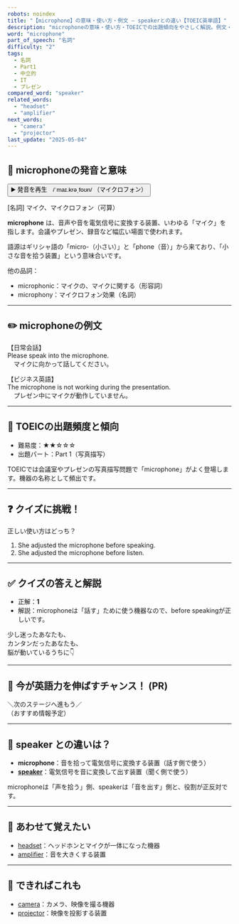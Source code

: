 ```yaml
---
robots: noindex
title: "【microphone】の意味・使い方・例文 ― speakerとの違い【TOEIC英単語】"
description: "microphoneの意味・使い方・TOEICでの出題傾向をやさしく解説。例文・クイズ付きでspeakerとの違いもわかりやすく学べます。"
word: "microphone"
part_of_speech: "名詞"
difficulty: "2"
tags:
  - 名詞
  - Part1
  - 中立的
  - IT
  - プレゼン
compared_word: "speaker"
related_words:
  - "headset"
  - "amplifier"
next_words:
  - "camera"
  - "projector"
last_update: "2025-05-04"
---
```


## 🔰 microphoneの発音と意味

<button class="play-audio" onclick="playTTS('microphone')">
  <span class="play-audio-main">
    ▶️ 発音を再生　/ˈmaɪ.krəˌfoʊn/
  </span>
  <span class="play-audio-sub">
    （マイクロフォン）
  </span>
</button>

[名詞] マイク、マイクロフォン（可算）

**microphone** は、音声や音を電気信号に変換する装置、いわゆる「マイク」を指します。会議やプレゼン、録音など幅広い場面で使われます。

語源はギリシャ語の「micro-（小さい）」と「phone（音）」から来ており、「小さな音を拾う装置」という意味合いです。

他の品詞：  
- microphonic：マイクの、マイクに関する（形容詞）
- microphony：マイクロフォン効果（名詞）

---

## ✏️ microphoneの例文

【日常会話】  
Please speak into the microphone.  
　マイクに向かって話してください。

【ビジネス英語】  
The microphone is not working during the presentation.  
　プレゼン中にマイクが動作していません。

---

## 🎯 TOEICの出題頻度と傾向

- 難易度：★★☆☆☆
- 出題パート：Part 1（写真描写）

TOEICでは会議室やプレゼンの写真描写問題で「microphone」がよく登場します。機器の名称として頻出です。

---

## ❓ クイズに挑戦！

正しい使い方はどっち？

1. She adjusted the microphone before speaking.  
2. She adjusted the microphone before listen.

---

## ✅ クイズの答えと解説

- 正解：**1**
- 解説：microphoneは「話す」ために使う機器なので、before speakingが正しいです。

少し迷ったあなたも、  
カンタンだったあなたも、  
脳が動いているうちに👇️

---

## 🚀 今が英語力を伸ばすチャンス！ (PR)

<div class="info-center">
＼次のステージへ進もう／<br>  
（おすすめ情報予定）
</div>

---

## 🤔  speaker との違いは？

- **microphone**：音を拾って電気信号に変換する装置（話す側で使う）
- **[speaker](/word/speaker)**：電気信号を音に変換して出す装置（聞く側で使う）

microphoneは「声を拾う」側、speakerは「音を出す」側と、役割が正反対です。

---

## 🧩 あわせて覚えたい

- [headset](/word/headset)：ヘッドホンとマイクが一体になった機器
- [amplifier](/word/amplifier)：音を大きくする装置

---

## 📖 できればこれも

- [camera](/word/camera)：カメラ、映像を撮る機器
- [projector](/word/projector)：映像を投影する装置

<!-- cvid: aid42_bid07 -->

